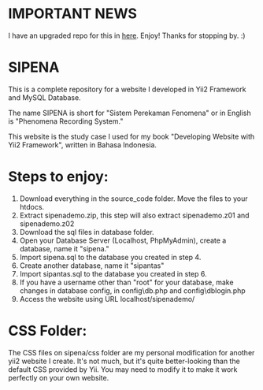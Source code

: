 # IMPORTANT NEWS
I have an upgraded repo for this in [here](https://github.com/khansasafira19/sk-phenomena-recording-system). Enjoy! Thanks for stopping by. :)

# SIPENA

This is a complete repository for a website I developed in Yii2 Framework and MySQL Database.

The name SIPENA is short for "Sistem Perekaman Fenomena" or in English is "Phenomena Recording System."

This website is the study case I used for my book "Developing Website with Yii2 Framework", written in Bahasa Indonesia.

# Steps to enjoy:
1. Download everything in the source_code folder. Move the files to your htdocs.
2. Extract sipenademo.zip, this step will also extract sipenademo.z01 and sipenademo.z02
3. Download the sql files in database folder. 
4. Open your Database Server (Localhost, PhpMyAdmin), create a database, name it "sipena."
5. Import sipena.sql to the database you created in step 4.
6. Create another database, name it "sipantas"
7. Import sipantas.sql to the database you created in step 6.
8. If you have a username other than "root" for your database, make changes in database config, in config\db.php and config\dblogin.php
9. Access the website using URL localhost/sipenademo/

# CSS Folder:
The CSS files on sipena/css folder are my personal modification for another yii2 website I create. It's not much, but it's quite better-looking than the default CSS provided by Yii. You may need to modify it to make it work perfectly on your own website.

